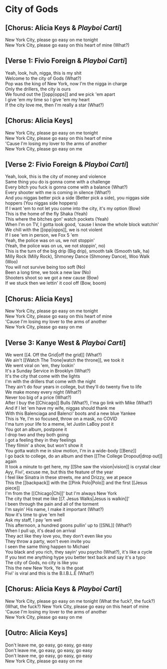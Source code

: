 # City of Gods

## [Chorus: Alicia Keys & _Playboi Carti_]

New York City, please go easy on me tonight  
New York City, please go easy on this heart of mine (What?)  

## [Verse 1: Fivio Foreign & _Playboi Carti_]

Yeah, look, huh, nigga, this is my shit  
Welcome to the city of Gods (What?)  
Pop was the king of New York, now I'm the nigga in charge  
Only the drillers, the city is ours  
We found out the [[opp|opps]] and we pick 'em apart  
I give 'em my time so I give 'em my heart  
If the city love me, then I'm really a star (What?)  

## [Chorus: Alicia Keys]

New York City, please go easy on me tonight  
New York City, please go easy on this heart of mine  
'Cause I'm losing my lover to the arms of another  
New York City, please go easy on me  

## [Verse 2: Fivio Foreign & _Playboi Carti_]

Yeah, look, this is the city of money and violence  
Same thing you do is gonna come with a challenge  
Every bitch you fuck is gonna come with a balance (What?)  
Every shooter with me is coming in silence (What?)  
And you niggas better pick a side (Better pick a side), you niggas side hoppers (You niggas side hoppers)  
If I want 'em to not let you come into the city, it's my option (Bow)  
This is the home of the fly Shaka (Yeah)  
This where the bitches gon' watch pockets (Yeah)  
When I'm on TV, I gotta look good, 'cause I know the whole block watchin'  
We chill with the [[opp|opps]], we is not violent  
If I see 'em in person, we Fox 5 'em  
Yeah, the police was on us, we not stoppin'  
(Yeah, the police was on us, we not stoppin', no)  
This is the turn of the big drip (Big drip), smooth talk (Smooth talk, ha)  
Milly Rock (Milly Rock), Shmoney Dance (Shmoney Dance), Woo Walk (Woo)  
You will not survive being too soft (No)  
Been a long time, we took a new law (No)  
Shooters shoot so we got a new cause (Bow)  
If we stuck then we lettin' it cool off (Bow, boom)  

## [Chorus: Alicia Keys]

New York City, please go easy on me tonight  
New York City, please go easy on this heart of mine  
'Cause I'm losing my lover to the arms of another  
New York City, please go easy on me  

## [Verse 3: Kanye West & _Playboi Carti_]

We went [[4. Off the Grid|off the grid]] (What?)  
We ain't [[Watch The Trone|watch the throne]], we took it  
We went viral on 'em, they lookin'  
It's a Sunday Service in Brooklyn (What?)  
It's the city that come with the lights  
I'm with the drillers that come with the night  
They ain't do four years in college, but they'll do twenty five to life  
We make money every night (What?)  
Never too big of a price (What?)  
After I buy the [[Chicago]] Bulls (What?), I'ma go link with Mike (What?)  
And if I let 'em have my wife, niggas should thank me  
With this Balenciaga and Balenci' boots and a new blue Yankee  
This is Ye, I'm so focused, throw on a mask, no COVID  
I'ma turn your life to a meme, let Justin LaBoy post it  
You got an album, postpone it  
I drop two and they both going  
I got a feeling they in they feelings  
They filmin' a show, but won't show it  
You gotta watch me in slow motion, I'm in a wide-body [[Benz]]  
I go back to college, do an album and then [[The College Dropout|drop out]] again  
It took a minute to get here, my [[She saw the vision|vision]] is crystal clear  
Ayy, Fivi', excuse me, but this the feature of the year  
I feel like Sinatra in these streets, me and Drizzy, we at peace  
This the [[backpack]] with the [[Pink Polo|Polo]] and the first [[Jesus piece]]  
I'm from the [[Chicago|Chi]]' but I'm always New York  
The city that treat me like [[7. Jesus Walks|Jesus is walkin]]'  
I been through the pain and all of the torment  
I'm sayin' His name, I make it important (What?)  
Now it's time to give 'em hell  
Ask my staff, I pay 'em well  
This afternoon, a hundred goons pullin' up to [[SNL]] (What?)  
When I pull up, it's dead on arrival  
They act like they love you, they don't even like you  
They throw a party, won't even invite you  
I seen the same thing happen to Michael  
You black and you rich, they sayin' you psycho (What?), it's like a cycle  
If you text me anything hype you better text back and say it's a typo  
The city of Gods, no city is like you  
This the new New York, Ye is the goat  
Fivi' is viral and this is the B.I.B.L.E (What?)  

## [Chorus: Alicia Keys & _Playboi Carti_]

New York City, please go easy on me tonight (What the fuck?, the fuck?)  
(What, the fuck?) New York City, please go easy on this heart of mine  
'Cause I'm losing my lover to the arms of another  
New York City, please go easy on me  

## [Outro: Alicia Keys]

Don't leave me, go easy, go easy, go easy  
Don't leave me, go easy, go easy, go easy  
Don't leave me, go easy, go easy, go easy  
New York City, please go easy on me
